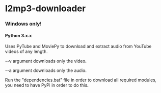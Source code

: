 # l2mp3-downloader


### Windows only!
#### Python 3.x.x
Uses PyTube and MoviePy to download and extract audio from YouTube videos of any length.


--v argument downloads only the video.

--a argument downloads only the audio.


Run the "dependencies.bat" file in order to download all required modules, you need to have PyPI in order to do this.
